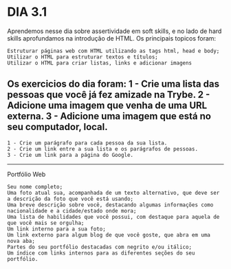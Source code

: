 # DIA 3.1

Aprendemos nesse dia sobre assertividade em soft skills, e no lado de hard skills aprofundamos na introdução de HTML.
Os principais topicos foram:

    Estruturar páginas web com HTML utilizando as tags html, head e body;
    Utilizar o HTML para estruturar textos e títulos;
    Utilizar o HTML para criar listas, links e adicionar imagens
   
Os exercicios do dia foram:
    1 - Crie uma lista das pessoas que você já fez amizade na Trybe.
    2 - Adicione uma imagem que venha de uma URL externa.
    3 - Adicione uma imagem que está no seu computador, local.
---------
    1 - Crie um parágrafo para cada pessoa da sua lista.
    2 - Crie um link entre a sua lista e os parágrafos de pessoas.
    3 - Crie um link para a página do Google.
---------
Portfólio Web

    Seu nome completo;
    Uma foto atual sua, acompanhada de um texto alternativo, que deve ser a descrição da foto que você está usando;
    Uma breve descrição sobre você, destacando algumas informações como nacionalidade e a cidade/estado onde mora;
    Uma lista de habilidades que você possui, com destaque para aquela de que você mais se orgulha;
    Um link interno para a sua foto;
    Um link externo para algum blog de que você goste, que abra em uma nova aba;
    Partes do seu portfólio destacadas com negrito e/ou itálico;
    Um índice com links internos para as diferentes seções do seu portfólio.



